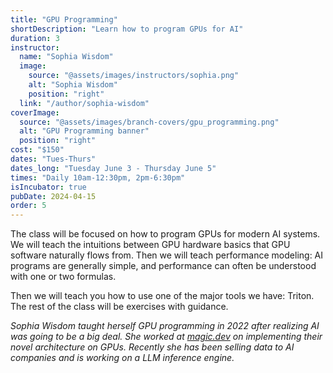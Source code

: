```yaml
---
title: "GPU Programming"
shortDescription: "Learn how to program GPUs for AI"
duration: 3
instructor:
  name: "Sophia Wisdom"
  image:
    source: "@assets/images/instructors/sophia.png"
    alt: "Sophia Wisdom"
    position: "right"
  link: "/author/sophia-wisdom"
coverImage:
  source: "@assets/images/branch-covers/gpu_programming.png"
  alt: "GPU Programming banner"
  position: "right"
cost: "$150"
dates: "Tues-Thurs"
dates_long: "Tuesday June 3 - Thursday June 5"
times: "Daily 10am-12:30pm, 2pm-6:30pm"
isIncubator: true
pubDate: 2024-04-15
order: 5
---
```


The class will be focused on how to program GPUs for modern AI systems. We will teach the intuitions between GPU hardware basics that GPU software naturally flows from. Then we will teach performance modeling: AI programs are generally simple, and performance can often be understood with one or two formulas.

Then we will teach you how to use one of the major tools we  have: Triton. The rest of the class will be exercises with guidance.

*Sophia Wisdom taught herself GPU programming in 2022 after realizing AI was going to be a big deal. She worked at [magic.dev](https://magic.dev) on implementing their novel architecture on GPUs. Recently she has been selling data to AI companies and is working on a LLM inference engine.*
